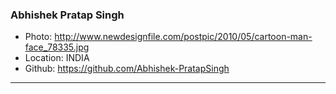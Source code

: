 ### Abhishek Pratap Singh
- Photo: http://www.newdesignfile.com/postpic/2010/05/cartoon-man-face_78335.jpg
- Location: INDIA
- Github: https://github.com/Abhishek-PratapSingh
***
